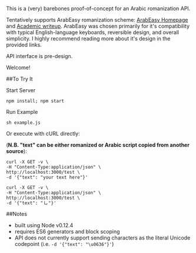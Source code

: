 This is a (very) barebones proof-of-concept for an Arabic romanization API.

Tentatively supports ArabEasy romanization scheme: [ArabEasy Homepage](http://arabeasy.net/) and [Academic writeup](https://www.academia.edu/7570158/Arabeasy_a_readable_and_typable_Arabic_transliteration_system_and_its_application_in_learning_Arabic_online). ArabEasy was chosen primarily for it's compatibility with typical English-language keyboards, reversible design, and overall simplicity. I highly recommend reading more about it's design in the provided links.

API interface is pre-design.

Welcome!

##To Try It

Start Server

```
npm install; npm start
```

Run Example

```
sh example.js
```

Or execute with cURL directly:

(**N.B. "text" can be either romanized or Arabic script copied from another source**):

```
curl -X GET -v \
-H "Content-Type:application/json" \
http://localhost:3000/test \
-d '{"text": "your text here"}'

curl -X GET -v \
-H "Content-Type:application/json" \
http://localhost:3000/test \
-d '{"text": "با"}'
```

##Notes

* built using Node v0.12.4
* requires ES6 generators and block scoping
* API does not currently support sending characters as the literal Unicode codepoint (i.e. ```-d '{"text": "\u0636"}'```)

